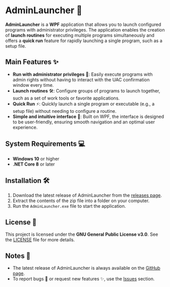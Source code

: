 # AdminLauncher 🚀

**AdminLauncher** is a **WPF** application that allows you to launch configured programs with administrator privileges. The application enables the creation of **launch routines** for executing multiple programs simultaneously and offers a **quick run** feature for rapidly launching a single program, such as a setup file.

## Main Features ✨

- **Run with administrator privileges** 🔑: Easily execute programs with admin rights without having to interact with the UAC confirmation window every time.
- **Launch routines** 🛠️: Configure groups of programs to launch together, such as a set of work tools or favorite applications.
- **Quick Run** ⚡: Quickly launch a single program or executable (e.g., a setup file) without needing to configure a routine.
- **Simple and intuitive interface** 🎨: Built on WPF, the interface is designed to be user-friendly, ensuring smooth navigation and an optimal user experience.

## System Requirements 💻

- **Windows 10** or higher
- **.NET Core 8** or later

## Installation 🛠️

1. Download the latest release of AdminLauncher from the [releases page](https://github.com/kdesantis/AdminLauncher/releases).
2. Extract the contents of the zip file into a folder on your computer.
3. Run the `AdminLauncher.exe` file to start the application.

## License 📜

This project is licensed under the **GNU General Public License v3.0**. See the [LICENSE](https://www.gnu.org/licenses/gpl-3.0.en.html#license-text) file for more details.

## Notes 📝

- The latest release of AdminLauncher is always available on the [GitHub page](https://github.com/kdesantis/AdminLauncher/releases).
- To report bugs 🐞 or request new features ✨, use the [Issues](https://github.com/kdesantis/AdminLauncher/issues) section.

